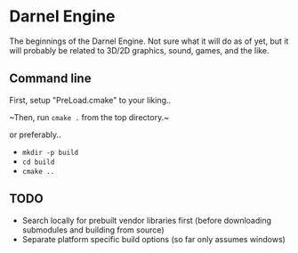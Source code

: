 # Darnel Engine

The beginnings of the Darnel Engine. Not sure what it will do as of yet, but it will probably be related to 3D/2D graphics, sound, games, and the like.


## Command line

First, setup "PreLoad.cmake" to your liking..

~Then, run `cmake .` from the top directory.~

or preferably..

- `mkdir -p build`
- `cd build`
- `cmake ..`


## TODO
- Search locally for prebuilt vendor libraries first (before downloading submodules and building from source)
- Separate platform specific build options (so far only assumes windows)
